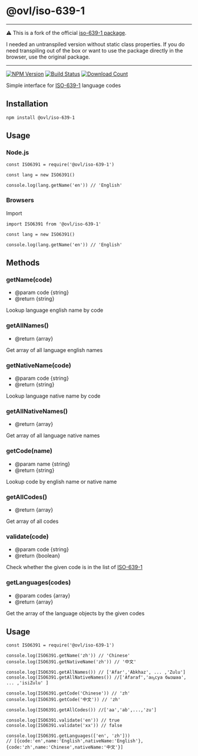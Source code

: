 # @ovl/iso-639-1

---

⚠️ This is a fork of the official [iso-639-1 package](https://npmjs.org/package/iso-639-1).

I needed an untranspiled version without static class properties. If you do need transpiling out of the box or want to use the package directly in the browser, use the original package.

---

[![NPM Version][npm-image]][npm-url]
[![Build Status][travis-image]][travis-url]
[![Download Count][download-url]][npm-url]

[travis-image]: https://travis-ci.org/meikidd/iso-639-1.svg?branch=master
[travis-url]: https://travis-ci.org/meikidd/iso-639-1
[npm-image]: https://img.shields.io/npm/v/iso-639-1.svg?style=flat-square
[npm-url]: https://npmjs.org/package/iso-639-1
[download-url]: https://img.shields.io/npm/dt/iso-639-1.svg?style=flat-square

Simple interface for [ISO-639-1](https://en.wikipedia.org/wiki/List_of_ISO_639-1_codes) language codes

## Installation

```
npm install @ovl/iso-639-1
```

## Usage

### Node.js

```
const ISO6391 = require('@ovl/iso-639-1')

const lang = new ISO6391()

console.log(lang.getName('en')) // 'English'
```

### Browsers

Import

```
import ISO6391 from '@ovl/iso-639-1'

const lang = new ISO6391()

console.log(lang.getName('en')) // 'English'
```

## Methods

### getName(code)

- @param code {string}
- @return {string}

Lookup language english name by code

### getAllNames()

- @return {array}

Get array of all language english names

### getNativeName(code)

- @param code {string}
- @return {string}

Lookup language native name by code

### getAllNativeNames()

- @return {array}

Get array of all language native names

### getCode(name)

- @param name {string}
- @return {string}

Lookup code by english name or native name

### getAllCodes()

- @return {array}

Get array of all codes

### validate(code)

- @param code {string}
- @return {boolean}

Check whether the given code is in the list of [ISO-639-1](https://en.wikipedia.org/wiki/List_of_ISO_639-1_codes)

### getLanguages(codes)

- @param codes {array}
- @return {array}

Get the array of the language objects by the given codes

## Usage

```
const ISO6391 = require('@ovl/iso-639-1')

console.log(ISO6391.getName('zh')) // 'Chinese'
console.log(ISO6391.getNativeName('zh')) // '中文'

console.log(ISO6391.getAllNames()) // ['Afar','Abkhaz', ... ,'Zulu']
console.log(ISO6391.getAllNativeNames()) //['Afaraf','аҧсуа бызшәа', ... ,'isiZulu' ]

console.log(ISO6391.getCode('Chinese')) // 'zh'
console.log(ISO6391.getCode('中文')) // 'zh'

console.log(ISO6391.getAllCodes()) //['aa','ab',...,'zu']

console.log(ISO6391.validate('en')) // true
console.log(ISO6391.validate('xx')) // false

console.log(ISO6391.getLanguages(['en', 'zh']))
// [{code:'en',name:'English',nativeName:'English'},{code:'zh',name:'Chinese',nativeName:'中文'}]

```
